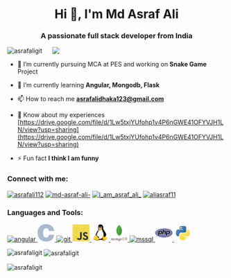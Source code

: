<h1 align="center">Hi 👋, I'm Md Asraf Ali</h1>
<h3 align="center">A passionate full stack developer from India</h3>
<img align="right" width="400" src="https://user-images.githubusercontent.com/55389276/140866485-8fb1c876-9a8f-4d6a-98dc-08c4981eaf70.gif">

<p align="left"> <img src="https://komarev.com/ghpvc/?username=asrafaligit&label=Profile%20views&color=0e75b6&style=flat" alt="asrafaligit" /> </p>

- 🔭 I’m currently pursuing MCA at PES and working on **Snake Game** Project

- 🌱 I’m currently learning **Angular, Mongodb, Flask**

- 📫 How to reach me **asrafalidhaka123@gmail.com**

- 📄 Know about my experiences [https://drive.google.com/file/d/1Lw5txjYUfohp1v4P6nGWE41OFYVJH1LN/view?usp=sharing](https://drive.google.com/file/d/1Lw5txjYUfohp1v4P6nGWE41OFYVJH1LN/view?usp=sharing)

- ⚡ Fun fact **I think I am funny**

<h3 align="left">Connect with me:</h3>
<p align="left">
<a href="https://twitter.com/asrafali112" target="blank"><img align="center" src="https://raw.githubusercontent.com/rahuldkjain/github-profile-readme-generator/master/src/images/icons/Social/twitter.svg" alt="asrafali112" height="30" width="40" /></a>
<a href="https://linkedin.com/in/md-asraf-ali-" target="blank"><img align="center" src="https://raw.githubusercontent.com/rahuldkjain/github-profile-readme-generator/master/src/images/icons/Social/linked-in-alt.svg" alt="md-asraf-ali-" height="30" width="40" /></a>
<a href="https://instagram.com/i_am_asraf_ali_" target="blank"><img align="center" src="https://raw.githubusercontent.com/rahuldkjain/github-profile-readme-generator/master/src/images/icons/Social/instagram.svg" alt="i_am_asraf_ali_" height="30" width="40" /></a>
<a href="https://www.leetcode.com/aliasraf11" target="blank"><img align="center" src="https://raw.githubusercontent.com/rahuldkjain/github-profile-readme-generator/master/src/images/icons/Social/leet-code.svg" alt="aliasraf11" height="30" width="40" /></a>
</p>

<h3 align="left">Languages and Tools:</h3>
<p align="left"> <a href="https://angular.io" target="_blank" rel="noreferrer"> <img src="https://angular.io/assets/images/logos/angular/angular.svg" alt="angular" width="40" height="40"/> </a> <a href="https://www.cprogramming.com/" target="_blank" rel="noreferrer"> <img src="https://raw.githubusercontent.com/devicons/devicon/master/icons/c/c-original.svg" alt="c" width="40" height="40"/> </a> <a href="https://git-scm.com/" target="_blank" rel="noreferrer"> <img src="https://www.vectorlogo.zone/logos/git-scm/git-scm-icon.svg" alt="git" width="40" height="40"/> </a> <a href="https://developer.mozilla.org/en-US/docs/Web/JavaScript" target="_blank" rel="noreferrer"> <img src="https://raw.githubusercontent.com/devicons/devicon/master/icons/javascript/javascript-original.svg" alt="javascript" width="40" height="40"/> </a> <a href="https://www.linux.org/" target="_blank" rel="noreferrer"> <img src="https://raw.githubusercontent.com/devicons/devicon/master/icons/linux/linux-original.svg" alt="linux" width="40" height="40"/> </a> <a href="https://www.mongodb.com/" target="_blank" rel="noreferrer"> <img src="https://raw.githubusercontent.com/devicons/devicon/master/icons/mongodb/mongodb-original-wordmark.svg" alt="mongodb" width="40" height="40"/> </a> <a href="https://www.microsoft.com/en-us/sql-server" target="_blank" rel="noreferrer"> <img src="https://www.svgrepo.com/show/303229/microsoft-sql-server-logo.svg" alt="mssql" width="40" height="40"/> </a> <a href="https://www.php.net" target="_blank" rel="noreferrer"> <img src="https://raw.githubusercontent.com/devicons/devicon/master/icons/php/php-original.svg" alt="php" width="40" height="40"/> </a> <a href="https://www.python.org" target="_blank" rel="noreferrer"> <img src="https://raw.githubusercontent.com/devicons/devicon/master/icons/python/python-original.svg" alt="python" width="40" height="40"/> </a> </p>

<p><img align="left" src="https://github-readme-stats.vercel.app/api/top-langs?username=asrafaligit&show_icons=true&locale=en&layout=compact" alt="asrafaligit" /></p>

<p>&nbsp;<img align="center" src="https://github-readme-stats.vercel.app/api?username=asrafaligit&show_icons=true&locale=en" alt="asrafaligit" /></p>

<p><img align="center" src="https://github-readme-streak-stats.herokuapp.com/?user=asrafaligit&" alt="asrafaligit" /></p>

